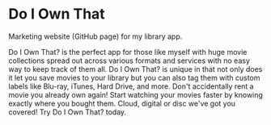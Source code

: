 # Do I Own That
Marketing website (GitHub page) for my library app.

Do I Own That? is the perfect app for those like myself with huge movie collections spread out across various formats and services with no easy way to keep track of them all.  Do I Own That? is unique in that not only does it let you save movies to your library but you can also tag them with custom labels like Blu-ray, iTunes, Hard Drive, and more. Don't accidentally rent a movie you already own again! Start watching your movies faster by knowing exactly where you bought them. Cloud, digital or disc we've got you covered! Try Do I Own That? today.
